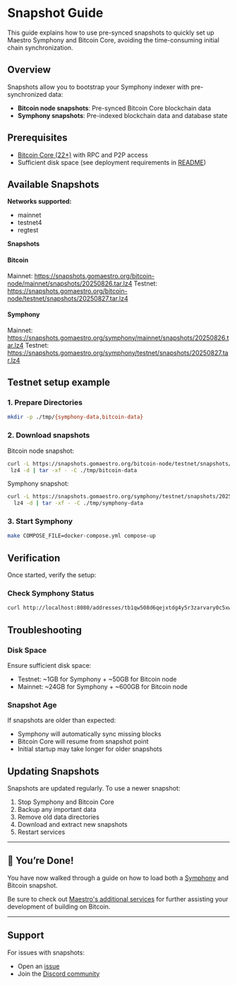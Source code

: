 # Snapshot Guide

This guide explains how to use pre-synced snapshots to quickly set up Maestro Symphony and Bitcoin Core, avoiding the time-consuming initial chain synchronization.

## Overview

Snapshots allow you to bootstrap your Symphony indexer with pre-synchronized data:

-   **Bitcoin node snapshots**: Pre-synced Bitcoin Core blockchain data
-   **Symphony snapshots**: Pre-indexed blockchain data and database state

## Prerequisites

-   [Bitcoin Core (22+)](https://hub.docker.com/r/bitcoin/bitcoin) with RPC and P2P access
-   Sufficient disk space (see deployment requirements in [README](../../README.md))

## Available Snapshots

**Networks supported:**

-   mainnet
-   testnet4
-   regtest

**Snapshots**

#### Bitcoin

Mainnet: https://snapshots.gomaestro.org/bitcoin-node/mainnet/snapshots/20250826.tar.lz4
Testnet: https://snapshots.gomaestro.org/bitcoin-node/testnet/snapshots/20250827.tar.lz4

#### Symphony

Mainnet: https://snapshots.gomaestro.org/symphony/mainnet/snapshots/20250826.tar.lz4
Testnet: https://snapshots.gomaestro.org/symphony/testnet/snapshots/20250827.tar.lz4

## Testnet setup example

### 1. Prepare Directories

```bash
mkdir -p ./tmp/{symphony-data,bitcoin-data}
```

### 2. Download snapshots

Bitcoin node snapshot:

```bash
curl -L https://snapshots.gomaestro.org/bitcoin-node/testnet/snapshots/20250827.tar.lz4 | \
 lz4 -d | tar -xf - -C ./tmp/bitcoin-data
```

Symphony snapshot:

```bash
curl -L https://snapshots.gomaestro.org/symphony/testnet/snapshots/20250827.tar.lz4 | \
  lz4 -d | tar -xf - -C ./tmp/symphony-data
```

### 3. Start Symphony

```bash
make COMPOSE_FILE=docker-compose.yml compose-up
```

## Verification

Once started, verify the setup:

### Check Symphony Status

```bash
curl http://localhost:8080/addresses/tb1qw508d6qejxtdg4y5r3zarvary0c5xw7kxpjzsx/utxos | jq '.indexer_info'
```

## Troubleshooting

### Disk Space

Ensure sufficient disk space:

-   Testnet: ~1GB for Symphony + ~50GB for Bitcoin node
-   Mainnet: ~24GB for Symphony + ~600GB for Bitcoin node

### Snapshot Age

If snapshots are older than expected:

-   Symphony will automatically sync missing blocks
-   Bitcoin Core will resume from snapshot point
-   Initial startup may take longer for older snapshots

## Updating Snapshots

Snapshots are updated regularly. To use a newer snapshot:

1. Stop Symphony and Bitcoin Core
2. Backup any important data
3. Remove old data directories
4. Download and extract new snapshots
5. Restart services

---

## 🎉 You’re Done!

You have now walked through a guide on how to load both a [Symphony](https://github.com/maestro-org/maestro-symphony) and Bitcoin snapshot.

Be sure to check out [Maestro's additional services](https://docs.gomaestro.org/bitcoin) for further assisting your development of building on Bitcoin.

---

## Support

For issues with snapshots:

-   Open an [issue](https://github.com/maestro-org/maestro-symphony/issues)
-   Join the [Discord community](https://discord.gg/SJgkEje7)
